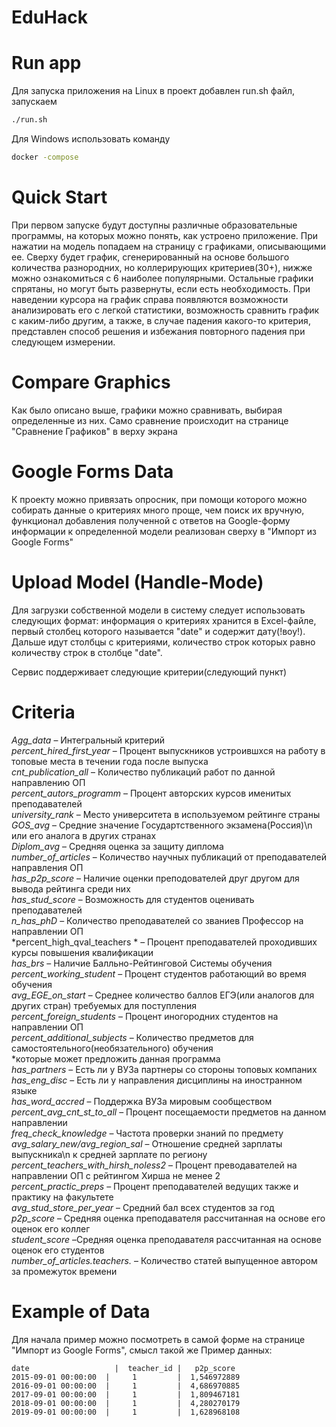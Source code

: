 # EduHack

# Run app
Для запуска приложения на Linux в проект добавлен run.sh файл, запускаем 
```bash
./run.sh
```
Для Windows использовать команду 

```bash
docker -compose
```
# Quick Start
При первом запуске будут доступны различные образовательные программы, на которых можно понять, как устроено приложение. 
При нажатии на модель попадаем на страницу с графиками, описывающими ее. Сверху будет график, сгенерированный на основе большого 
количества разнородних, но коллерирующих критериев(30+), нижже можно ознакомиться с 6 наиболее популярными. Остальные графики спрятаны, 
но могут быть развернуты, если есть необходимость. При наведении курсора на график справа появляются возможности анализировать его с 
легкой статистики, возможность сравнить график с каким-либо другим, а также, в случае падения какого-то критерия, представлен 
способ решения и избежания повторного падения при следующем измерении.

# Compare Graphics
Как было описано выше, графики можно сравнивать, выбирая определенные из них. Само сравнение происходит на странице "Сравнение Графиков" в верху экрана 

# Google Forms Data

К проекту можно привязать опросник, при помощи которого можно собирать данные о критериях много проще, чем поиск их вручную, 
функционал добавления полученной с ответов на Google-форму информации к определенной модели реализован сверху в "Импорт из Google Forms"

# Upload Model (Handle-Mode)

Для загрузки собственной модели в систему следует использовать следующих формат: информация о критериях хранится в Excel-файле, первый 
столбец которого называется "date" и содержит дату(!воу!). Дальше идут столбцы с критериями, количество строк которых равно количеству 
строк в столбце "date". 

Сервис поддерживает следующие критерии(следующий пункт)

# Criteria

*Agg_data* – Интегральный критерий  
*percent_hired_first_year* – Процент выпускников устроившхся на работу в топовые места в течении года после выпуска   
*cnt_publication_all* – Количество публикаций работ по данной направлению ОП  
*percent_autors_programm* – Процент авторских курсов именитых преподавателей  
*university_rank* – Место университета в используемом рейтинге страны  
*GOS_avg* – Средние значение Государтственного экзамена(Россия)\n или его аналога в других странах  
*Diplom_avg* – Средняя оценка за защиту диплома  
*number_of_articles* – Количество научных публикаций от преподавателей направления ОП  
*has_p2p_score* – Наличие оценки преподователей друг другом для вывода рейтинга среди них  
*has_stud_score* – Возможность для студентов оценивать преподавателей  
*n_has_phD* – Количество преподавателей со званиев Профессор на направлении ОП  
*percent_high_qval_teachers * – Процент преподавателей проходивших курсы повышения квалификации  
*has_brs* – Наличие Балльно-Рейтинговой Системы обучения  
*percent_working_student* – Процент студентов работающий во время обучения  
*avg_EGE_on_start* – Среднее количество баллов ЕГЭ(или аналогов для других стран) требуемых для поступления  
*percent_foreign_students* – Процент иногородних студентов на направлении ОП  
*percent_additional_subjects* – Количество предметов для самостоятельного(необязательного) обучения   
*которые может предложить данная программа  
*has_partners* – Есть ли у ВУЗа партнеры со стороны топовых компаних  
*has_eng_disc* – Есть ли у направления дисциплины на иностранном языке  
*has_word_accred* – Поддержка ВУЗа мировым сообществом  
*percent_avg_cnt_st_to_all* – Процент посещаемости предметов на данном направлении  
*freq_check_knowledge* – Частота проверки знаний по предмету  
*avg_salary_new/avg_region_sal* – Отношение средней зарплаты выпускника\n к средней зарплате по региону  
*percent_teachers_with_hirsh_noless2* – Процент преводавателей на направлении ОП с рейтингом Хирша не менее 2  
*percent_practic_preps* – Процент преподавателей ведущих также и практику на факультете  
*avg_stud_store_per_year* – Средний бал всех студентов за год  
*p2p_score* – Средняя оценка преподавателя рассчитанная на основе его оценок его коллег  
*student_score* –Средняя оценка преподавателя рассчитанная на основе оценок его студентов  
*number_of_articles.teachers.* – Количество статей выпущенное автором за промежуток времени  


# Example of Data
Для начала пример можно посмотреть в самой форме на странице "Импорт из Google Forms", смысл такой же
Пример данных:
```
date	               |  teacher_id |   p2p_score
2015-09-01 00:00:00	 |     1	     |  1,546972889
2016-09-01 00:00:00	 |     1	     |  4,686970885
2017-09-01 00:00:00	 |     1	     |  1,809467181
2018-09-01 00:00:00	 |     1	     |  4,280270179
2019-09-01 00:00:00	 |     1	     |  1,628968108
```


